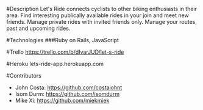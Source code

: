 #Description
Let's Ride connects cyclists to other biking enthusiasts in their area.  Find interesting publically available rides in your join and meet new friends.  Manage private rides with invited friends only.  Manage your routes, past and upcoming rides.

#Technologies
###Ruby on Rails, JavaScript

#Trello
https://trello.com/b/dIvarJUD/let-s-ride

#Heroku
lets-ride-app.herokuapp.com

#Contributors
- John Costa: https://github.com/costajohnt
- Isom Durm: https://github.com/isomdurm
- Mike Xi: https://github.com/miekmiek




